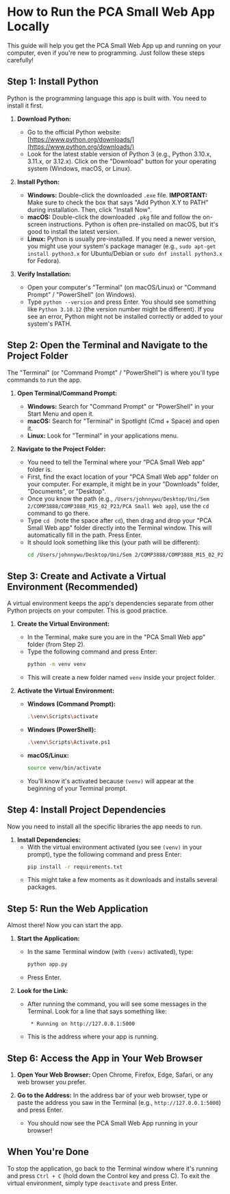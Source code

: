 # How to Run the PCA Small Web App Locally

This guide will help you get the PCA Small Web App up and running on your computer, even if you're new to programming. Just follow these steps carefully!

## Step 1: Install Python

Python is the programming language this app is built with. You need to install it first.

1.  **Download Python:**
    *   Go to the official Python website: [https://www.python.org/downloads/](https://www.python.org/downloads/)
    *   Look for the latest stable version of Python 3 (e.g., Python 3.10.x, 3.11.x, or 3.12.x). Click on the "Download" button for your operating system (Windows, macOS, or Linux).

2.  **Install Python:**
    *   **Windows:** Double-click the downloaded `.exe` file. **IMPORTANT:** Make sure to check the box that says "Add Python X.Y to PATH" during installation. Then, click "Install Now".
    *   **macOS:** Double-click the downloaded `.pkg` file and follow the on-screen instructions. Python is often pre-installed on macOS, but it's good to install the latest version.
    *   **Linux:** Python is usually pre-installed. If you need a newer version, you might use your system's package manager (e.g., `sudo apt-get install python3.x` for Ubuntu/Debian or `sudo dnf install python3.x` for Fedora).

3.  **Verify Installation:**
    *   Open your computer's "Terminal" (on macOS/Linux) or "Command Prompt" / "PowerShell" (on Windows).
    *   Type `python --version` and press Enter. You should see something like `Python 3.10.12` (the version number might be different). If you see an error, Python might not be installed correctly or added to your system's PATH.

## Step 2: Open the Terminal and Navigate to the Project Folder

The "Terminal" (or "Command Prompt" / "PowerShell") is where you'll type commands to run the app.

1.  **Open Terminal/Command Prompt:**
    *   **Windows:** Search for "Command Prompt" or "PowerShell" in your Start Menu and open it.
    *   **macOS:** Search for "Terminal" in Spotlight (Cmd + Space) and open it.
    *   **Linux:** Look for "Terminal" in your applications menu.

2.  **Navigate to the Project Folder:**
    *   You need to tell the Terminal where your "PCA Small Web app" folder is.
    *   First, find the exact location of your "PCA Small Web app" folder on your computer. For example, it might be in your "Downloads" folder, "Documents", or "Desktop".
    *   Once you know the path (e.g., `/Users/johnnywu/Desktop/Uni/Sem 2/COMP3888/COMP3888_M15_02_P23/PCA Small Web app`), use the `cd` command to go there.
    *   Type `cd ` (note the space after `cd`), then drag and drop your "PCA Small Web app" folder directly into the Terminal window. This will automatically fill in the path. Press Enter.
    *   It should look something like this (your path will be different):
        ```bash
        cd /Users/johnnywu/Desktop/Uni/Sem 2/COMP3888/COMP3888_M15_02_P23/PCA Small Web app
        ```

## Step 3: Create and Activate a Virtual Environment (Recommended)

A virtual environment keeps the app's dependencies separate from other Python projects on your computer. This is good practice.

1.  **Create the Virtual Environment:**
    *   In the Terminal, make sure you are in the "PCA Small Web app" folder (from Step 2).
    *   Type the following command and press Enter:
        ```bash
        python -m venv venv
        ```
    *   This will create a new folder named `venv` inside your project folder.

2.  **Activate the Virtual Environment:**
    *   **Windows (Command Prompt):**
        ```bash
        .\venv\Scripts\activate
        ```
    *   **Windows (PowerShell):**
        ```bash
        .\venv\Scripts\Activate.ps1
        ```
    *   **macOS/Linux:**
        ```bash
        source venv/bin/activate
        ```
    *   You'll know it's activated because `(venv)` will appear at the beginning of your Terminal prompt.

## Step 4: Install Project Dependencies

Now you need to install all the specific libraries the app needs to run.

1.  **Install Dependencies:**
    *   With the virtual environment activated (you see `(venv)` in your prompt), type the following command and press Enter:
        ```bash
        pip install -r requirements.txt
        ```
    *   This might take a few moments as it downloads and installs several packages.

## Step 5: Run the Web Application

Almost there! Now you can start the app.

1.  **Start the Application:**
    *   In the same Terminal window (with `(venv)` activated), type:
        ```bash
        python app.py
        ```
    *   Press Enter.

2.  **Look for the Link:**
    *   After running the command, you will see some messages in the Terminal. Look for a line that says something like:
        ```
         * Running on http://127.0.0.1:5000
        ```
    *   This is the address where your app is running.

## Step 6: Access the App in Your Web Browser

1.  **Open Your Web Browser:** Open Chrome, Firefox, Edge, Safari, or any web browser you prefer.

2.  **Go to the Address:** In the address bar of your web browser, type or paste the address you saw in the Terminal (e.g., `http://127.0.0.1:5000`) and press Enter.

    *   You should now see the PCA Small Web App running in your browser!

## When You're Done

To stop the application, go back to the Terminal window where it's running and press `Ctrl + C` (hold down the Control key and press C). To exit the virtual environment, simply type `deactivate` and press Enter.